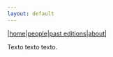```yaml
---
layout: default
---
```


|[home](./index.md)|[people](./team.md)|[past editions](./pasteditions.md)|[about](./about.md)|

Texto texto texto.
